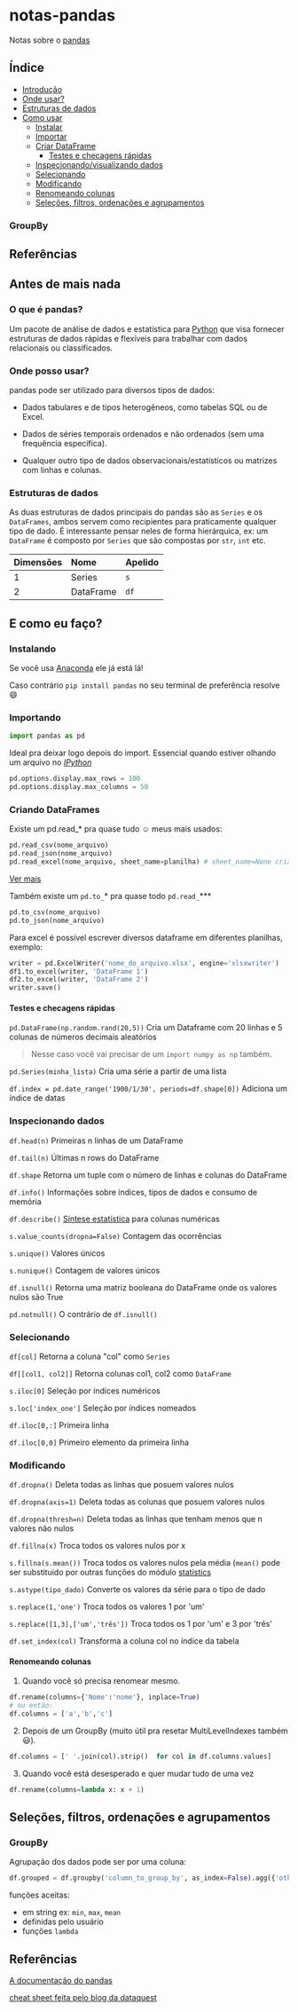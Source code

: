 # notas-pandas
  Notas sobre o [pandas][1]

## Índice
+  [Introdução](#o-que-é-pandas)
  + [Onde usar?](#onde-posso-usar)
  + [Estruturas de dados](#estruturas-de-dados)
+ [Como usar](#e-como-eu-faço)
  + [Instalar](#instalando)
  + [Importar](#importando)
  + [Criar DataFrame](#criando-dataframes)
    + [Testes e checagens rápidas](#testes-e-checagens-rápidas)
  + [Inspecionando/visualizando dados](#inspecionando-dados)
  + [Selecionando](#selecionando)
  + [Modificando](#modificando)
  + [Renomeando colunas](#renomeando-colunas)
  + [Seleções, filtros, ordenações e agrupamentos](#seleções-filtros-ordenações-e-agrupamentos)
  
### GroupBy

## Referências

## Antes de mais nada

### O que é pandas? 

  Um pacote de análise de dados e estatística para [Python][2] que visa fornecer estruturas de dados rápidas e flexíveis para trabalhar com dados relacionais ou classificados.

### Onde posso usar?
  pandas pode ser utilizado para diversos tipos de dados:
  
  + Dados tabulares e de tipos heterogêneos, como tabelas SQL ou de Excel.
  
  + Dados de séries temporais ordenados e não ordenados (sem uma frequência específica).
  
  + Qualquer outro tipo de dados observacionais/estatísticos ou matrizes com linhas e colunas.

### Estruturas de dados
As duas estruturas de dados principais do pandas são as `Series` e os `DataFrames`, ambos servem como recipientes para praticamente qualquer tipo de dado. É interessante pensar neles de forma hierárquica, ex: um `DataFrame` é composto por `Series` que são compostas por `str`, `int` etc. 



| Dimensões | Nome | Apelido |
| :--- | :--- | :--- |
| 1 | Series | `s` |
| 2 | DataFrame | `df` |


## E como eu faço?

### Instalando

  Se você usa [Anaconda][3] ele já está lá!
  
  Caso contrário `pip install pandas` no seu terminal de preferência resolve :smile:
  
### Importando
  ```Python console:
import pandas as pd
```


Ideal pra deixar logo depois do import.
  Essencial quando estiver olhando um arquivo no [*IPython*][4]


```Python console:
pd.options.display.max_rows = 100
pd.options.display.max_columns = 50
```


### Criando DataFrames

Existe um pd.read_* pra quase tudo :relaxed:
meus mais usados:
```Python console:
pd.read_csv(nome_arquivo)
pd.read_json(nome_arquivo)
pd.read_excel(nome_arquivo, sheet_name=planilha) # sheet_name=None cria um OrderedDict com todas as planilhas do arquivo.
```

[Ver mais][8]

Também existe um `pd.to_`* pra quase todo `pd.read_`*** 
```Python console:
pd.to_csv(nome_arquivo)
pd.to_json(nome_arquivo)
```
Para excel é possível escrever diversos dataframe em diferentes planilhas, exemplo:
```Python console:
writer = pd.ExcelWriter('nome_do_arquivo.xlsx', engine='xlsxwriter')
df1.to_excel(writer, 'DataFrame 1')
df2.to_excel(writer, 'DataFrame 2')
writer.save()
```
#### Testes e checagens rápidas

`pd.DataFrame(np.random.rand(20,5))` Cria um Dataframe com 20 linhas e 5 colunas de números decimais aleatórios
> Nesse caso você vai precisar de um `import numpy as np` também.

`pd.Series(minha_lista)` Cria uma série a partir de uma lista

`df.index = pd.date_range('1900/1/30', periods=df.shape[0])` Adiciona um índice de datas


### Inspecionando dados


`df.head(n)` Primeiras n linhas de um  DataFrame

`df.tail(n)` Últimas n rows do DataFrame

`df.shape` Retorna um tuple com o número de linhas e colunas do DataFrame

`df.info()` Informações sobre índices, tipos de dados e consumo de memória

`df.describe()` [Síntese estatística][6] para colunas numéricas

`s.value_counts(dropna=False)` Contagem das ocorrências

`s.unique()` Valores únicos 

`s.nunique()` Contagem de valores únicos

`df.isnull()` Retorna uma matriz booleana do DataFrame onde os valores nulos são True

`pd.notnull()` O contrário de `df.isnull()`
  

### Selecionando

`df[col]` Retorna a coluna "col" como `Series`

`df[[col1, col2]]` Retorna colunas col1, col2 como `DataFrame`

`s.iloc[0]` Seleção por índices numéricos

`s.loc['index_one']` Seleção por índices nomeados

`df.iloc[0,:]` Primeira linha

`df.iloc[0,0]` Primeiro elemento da primeira linha


### Modificando

`df.dropna()` Deleta todas as linhas que posuem valores nulos

`df.dropna(axis=1)` Deleta todas as colunas que posuem valores nulos

`df.dropna(thresh=n)` Deleta todas as linhas que tenham menos que n valores não nulos

`df.fillna(x)` Troca todos os valores nulos por x

`s.fillna(s.mean())` Troca todos os valores nulos pela média (`mean()` pode ser substituido por outras funções do módulo [statistics][7]

`s.astype(tipo_dado)` Converte os valores da série para o tipo de dado

`s.replace(1,'one')` Troca todos os valores 1 por 'um'

`s.replace([1,3],['um','três'])` Troca todos os 1 por 'um' e 3 por 'três'

`df.set_index(col)` Transforma a coluna col no índice da tabela


#### Renomeando colunas

1. Quando você só precisa renomear mesmo.
```Python console:
df.rename(columns={'Nome':'nome'}, inplace=True)
# ou então:
df.columns = ['a','b','c']
```

2. Depois de um GroupBy (muito útil pra resetar MultiLevelIndexes também :smiley:).
```Python console:
df.columns = [' '.join(col).strip()  for col in df.columns.values]
```

3. Quando você está desesperado e quer mudar tudo de uma vez
```Python console:
df.rename(columns=lambda x: x + 1)
```

## Seleções, filtros, ordenações e agrupamentos

### GroupBy

Agrupação dos dados pode ser por uma coluna:
```Python console:
df.grouped = df.groupby('column_to_group_by', as_index=False).agg({'other_columns': função ou lista de funções*})
```
funções aceitas:
 * em string ex: `min`, `max`, `mean`
 * definidas pelo usuário
 * funções `lambda`
 
## Referências
[A documentação do pandas][1]

[cheat sheet feita pelo blog da dataquest][5]

[1]: https://pandas.pydata.org/pandas-docs/stable/
[2]: https://www.python.org/
[3]: https://www.anaconda.com/distribution/
[4]: https://ipython.org/
[5]: https://www.dataquest.io/blog/pandas-cheat-sheet/
[6]: https://pt.wikipedia.org/wiki/S%C3%ADntese_estat%C3%ADstica
[7]: https://docs.python.org/3/library/statistics.html
[8]: https://www.dataquest.io/blog/pandas-cheat-sheet/#importingdata
